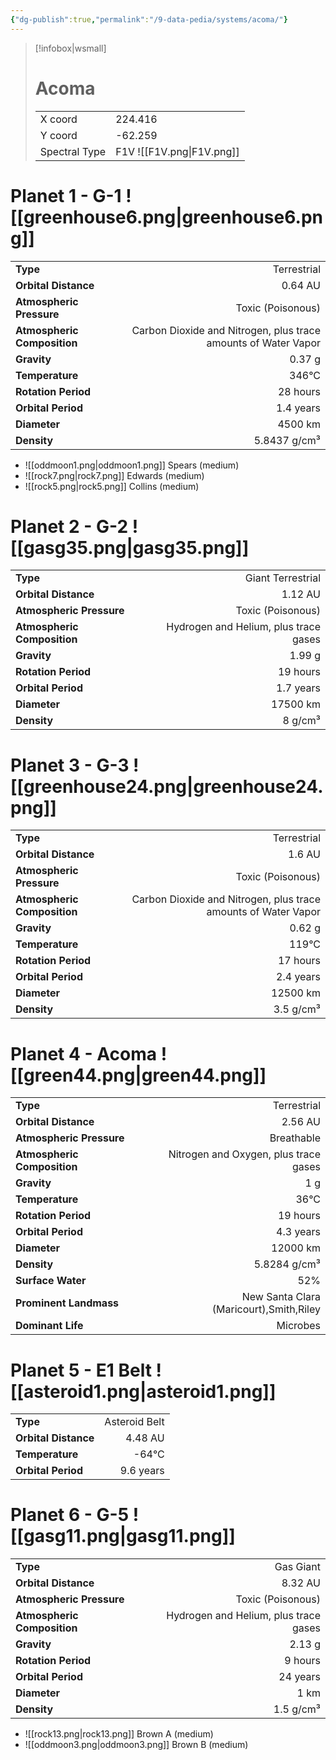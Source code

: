 ```yaml
---
{"dg-publish":true,"permalink":"/9-data-pedia/systems/acoma/"}
---
```


> [!infobox|wsmall]
> # Acoma
> | | |
> | - | - |
> | X coord | 224.416 |
> | Y coord| -62.259 |
> | Spectral Type | F1V ![[F1V.png\|F1V.png]] |

# Planet 1 - G-1 ![[greenhouse6.png\|greenhouse6.png]]
|                             |                           |
| --------------------------- | -------------------------:|
| **Type**                    |             Terrestrial |
| **Orbital Distance**        |   0.64 AU |
| **Atmospheric Pressure**    |       Toxic (Poisonous) |
| **Atmospheric Composition** |      Carbon Dioxide and Nitrogen, plus trace amounts of Water Vapor |
| **Gravity**                 |        0.37 g |
| **Temperature**             |    346°C |
| **Rotation Period**         |  28 hours |
| **Orbital Period** | 1.4 years |
| **Diameter**                |      4500 km | 
| **Density**                 |    5.8437 g/cm³ |



- ![[oddmoon1.png\|oddmoon1.png]] Spears (medium)
- ![[rock7.png\|rock7.png]] Edwards (medium)
- ![[rock5.png\|rock5.png]] Collins (medium)


# Planet 2 - G-2 ![[gasg35.png\|gasg35.png]]
|                             |                           |
| --------------------------- | -------------------------:|
| **Type**                    |             Giant Terrestrial |
| **Orbital Distance**        |   1.12 AU |
| **Atmospheric Pressure**    |       Toxic (Poisonous) |
| **Atmospheric Composition** |      Hydrogen and Helium, plus trace gases |
| **Gravity**                 |        1.99 g |
| **Rotation Period**         |  19 hours |
| **Orbital Period** | 1.7 years |
| **Diameter**                |      17500 km | 
| **Density**                 |    8 g/cm³ |





# Planet 3 - G-3 ![[greenhouse24.png\|greenhouse24.png]]
|                             |                           |
| --------------------------- | -------------------------:|
| **Type**                    |             Terrestrial |
| **Orbital Distance**        |   1.6 AU |
| **Atmospheric Pressure**    |       Toxic (Poisonous) |
| **Atmospheric Composition** |      Carbon Dioxide and Nitrogen, plus trace amounts of Water Vapor |
| **Gravity**                 |        0.62 g |
| **Temperature**             |    119°C |
| **Rotation Period**         |  17 hours |
| **Orbital Period** | 2.4 years |
| **Diameter**                |      12500 km | 
| **Density**                 |    3.5 g/cm³ |





# Planet 4 - Acoma ![[green44.png\|green44.png]]
|                             |                           |
| --------------------------- | -------------------------:|
| **Type**                    |             Terrestrial |
| **Orbital Distance**        |   2.56 AU |
| **Atmospheric Pressure**    |       Breathable |
| **Atmospheric Composition** |      Nitrogen and Oxygen, plus trace gases |
| **Gravity**                 |        1 g |
| **Temperature**             |    36°C |
| **Rotation Period**         |  19 hours |
| **Orbital Period** | 4.3 years |
| **Diameter**                |      12000 km | 
| **Density**                 |    5.8284 g/cm³ |
| **Surface Water**           |           52% | 
| **Prominent Landmass**      |         New Santa Clara (Maricourt),Smith,Riley | 
| **Dominant Life**           |         Microbes |





# Planet 5 - E1 Belt ![[asteroid1.png\|asteroid1.png]]
|                             |                           |
| --------------------------- | -------------------------:|
| **Type**                    |             Asteroid Belt |
| **Orbital Distance**        |   4.48 AU |
| **Temperature**             |    -64°C |
| **Orbital Period** | 9.6 years |





# Planet 6 - G-5 ![[gasg11.png\|gasg11.png]]
|                             |                           |
| --------------------------- | -------------------------:|
| **Type**                    |             Gas Giant |
| **Orbital Distance**        |   8.32 AU |
| **Atmospheric Pressure**    |       Toxic (Poisonous) |
| **Atmospheric Composition** |      Hydrogen and Helium, plus trace gases |
| **Gravity**                 |        2.13 g |
| **Rotation Period**         |  9 hours |
| **Orbital Period** | 24 years |
| **Diameter**                |      1 km | 
| **Density**                 |    1.5 g/cm³ |



- ![[rock13.png\|rock13.png]] Brown A (medium)
- ![[oddmoon3.png\|oddmoon3.png]] Brown B (medium)


